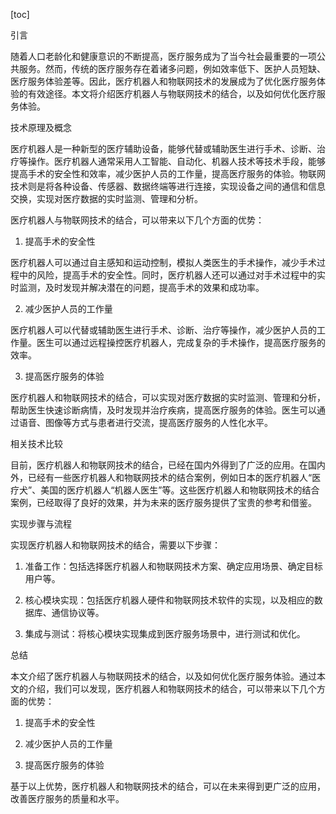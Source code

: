 
[toc]                    
                
                
引言

随着人口老龄化和健康意识的不断提高，医疗服务成为了当今社会最重要的一项公共服务。然而，传统的医疗服务存在着诸多问题，例如效率低下、医护人员短缺、医疗服务体验差等。因此，医疗机器人和物联网技术的发展成为了优化医疗服务体验的有效途径。本文将介绍医疗机器人与物联网技术的结合，以及如何优化医疗服务体验。

技术原理及概念

医疗机器人是一种新型的医疗辅助设备，能够代替或辅助医生进行手术、诊断、治疗等操作。医疗机器人通常采用人工智能、自动化、机器人技术等技术手段，能够提高手术的安全性和效率，减少医护人员的工作量，提高医疗服务的体验。物联网技术则是将各种设备、传感器、数据终端等进行连接，实现设备之间的通信和信息交换，实现对医疗数据的实时监测、管理和分析。

医疗机器人与物联网技术的结合，可以带来以下几个方面的优势：

1. 提高手术的安全性

医疗机器人可以通过自主感知和运动控制，模拟人类医生的手术操作，减少手术过程中的风险，提高手术的安全性。同时，医疗机器人还可以通过对手术过程中的实时监测，及时发现并解决潜在的问题，提高手术的效果和成功率。

2. 减少医护人员的工作量

医疗机器人可以代替或辅助医生进行手术、诊断、治疗等操作，减少医护人员的工作量。医生可以通过远程操控医疗机器人，完成复杂的手术操作，提高医疗服务的效率。

3. 提高医疗服务的体验

医疗机器人和物联网技术的结合，可以实现对医疗数据的实时监测、管理和分析，帮助医生快速诊断病情，及时发现并治疗疾病，提高医疗服务的体验。医生可以通过语音、图像等方式与患者进行交流，提高医疗服务的人性化水平。

相关技术比较

目前，医疗机器人和物联网技术的结合，已经在国内外得到了广泛的应用。在国内外，已经有一些医疗机器人和物联网技术的结合案例，例如日本的医疗机器人“医疗犬”、美国的医疗机器人“机器人医生”等。这些医疗机器人和物联网技术的结合案例，已经取得了良好的效果，并为未来的医疗服务提供了宝贵的参考和借鉴。

实现步骤与流程

实现医疗机器人和物联网技术的结合，需要以下步骤：

1. 准备工作：包括选择医疗机器人和物联网技术方案、确定应用场景、确定目标用户等。

2. 核心模块实现：包括医疗机器人硬件和物联网技术软件的实现，以及相应的数据库、通信协议等。

3. 集成与测试：将核心模块实现集成到医疗服务场景中，进行测试和优化。

总结

本文介绍了医疗机器人与物联网技术的结合，以及如何优化医疗服务体验。通过本文的介绍，我们可以发现，医疗机器人和物联网技术的结合，可以带来以下几个方面的优势：

1. 提高手术的安全性

2. 减少医护人员的工作量

3. 提高医疗服务的体验

基于以上优势，医疗机器人和物联网技术的结合，可以在未来得到更广泛的应用，改善医疗服务的质量和水平。

